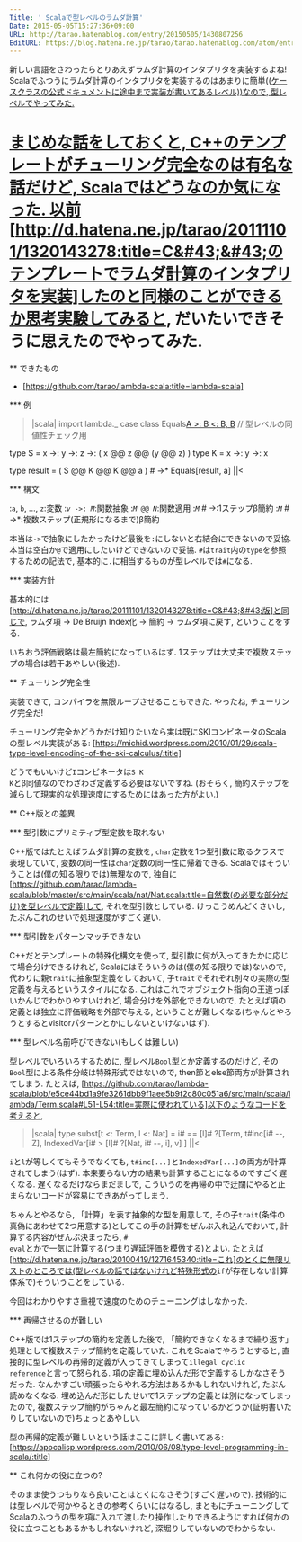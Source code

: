 ```yaml
---
Title: ' Scalaで型レベルのラムダ計算'
Date: 2015-05-05T15:27:36+09:00
URL: http://tarao.hatenablog.com/entry/20150505/1430807256
EditURL: https://blog.hatena.ne.jp/tarao/tarao.hatenablog.com/atom/entry/6653586347149235830
---
```



新しい言語をさわったらとりあえずラムダ計算のインタプリタを実装するよね! Scalaでふつうにラムダ計算のインタプリタを実装するのはあまりに簡単((<a href="http://docs.scala-lang.org/tutorials/tour/case-classes.html">ケースクラスの公式ドキュメント</code>に途中まで実装が書いてあるレベル))なので, 型レベルでやってみた.

まじめな話をしておくと, C++のテンプレートがチューリング完全なのは有名な話だけど, Scalaではどうなのか気になった. 以前[http://d.hatena.ne.jp/tarao/20111101/1320143278:title=C&#43;&#43;のテンプレートでラムダ計算のインタプリタを実装]したのと同様のことができるか思考実験してみると, だいたいできそうに思えたのでやってみた.
====
** できたもの

- [https://github.com/tarao/lambda-scala:title=lambda-scala]

*** 例

>|scala|
import lambda._
case class Equals[A >: B <: B, B]() // 型レベルの同値性チェック用

type S = x ->: y ->: z ->: ( x @@ z @@ (y @@ z) )
type K = x ->: y ->: x

type result = ( S @@ K @@ K @@ a ) # ->*
Equals[result, a]
||<

*** 構文

:<code>a</code>, <code>b</code>, ..., <code>z</code>:変数
:<code><var>v</var> ->&#58; <var>M</var></code>:関数抽象
:<code><var>M</var> @@ <var>N</var></code>:関数適用
:<code><var>M</code> # -></code>:1ステップ&beta;簡約
:<code><var>M</code> # ->*</code>:複数ステップ(正規形になるまで)&beta;簡約

本当は<code>-></code>で抽象にしたかったけど最後を<code>:</code>にしないと右結合にできないので妥協. 本当は空白か<code>@</code>で適用にしたいけどできないので妥協. <code>#</code>は<code>trait</code>内の<code>type</code>を参照するための記法で, 基本的に<code>.</code>に相当するものが型レベルでは<code>#</code>になる.

*** 実装方針

基本的には[http://d.hatena.ne.jp/tarao/20111101/1320143278:title=C&#43;&#43;版]と同じで, ラムダ項 → De Bruijn Index化 → 簡約 → ラムダ項に戻す, ということをする.

いちおう評価戦略は最左簡約になっているはず. 1ステップは大丈夫で複数ステップの場合は若干あやしい(後述).

** チューリング完全性

実装できて, コンパイラを無限ループさせることもできた. やったね, チューリング完全だ!

チューリング完全かどうかだけ知りたいなら実は既にSKIコンビネータのScalaの型レベル実装がある: [https://michid.wordpress.com/2010/01/29/scala-type-level-encoding-of-the-ski-calculus/:title]

どうでもいいけど<code>I</code>コンビネータは<code>S K K</code>と&beta;同値なのでわざわざ定義する必要はないですね. (おそらく, 簡約ステップを減らして現実的な処理速度にするためにはあった方がよい.)

** C++版との差異

*** 型引数にプリミティブ型定数を取れない

C++版ではたとえばラムダ計算の変数を, <code>char</code>定数を1つ型引数に取るクラスで表現していて, 変数の同一性は<code>char</code>定数の同一性に帰着できる. Scalaではそういうことは(僕の知る限りでは)無理なので, 独自に[https://github.com/tarao/lambda-scala/blob/master/src/main/scala/nat/Nat.scala:title=自然数(の必要な部分だけ)を型レベルで定義]して, それを型引数としている. けっこうめんどくさいし, たぶんこれのせいで処理速度がすごく遅い.

*** 型引数をパターンマッチできない

C++だとテンプレートの特殊化構文を使って, 型引数に何が入ってきたかに応じて場合分けできるけれど, Scalaにはそういうのは(僕の知る限りでは)ないので, 代わりに親<code>trait</code>に抽象型定義をしておいて, 子<code>trait</code>でそれぞれ別々の実際の型定義を与えるというスタイルになる. これはこれでオブジェクト指向の王道っぽいかんじでわかりやすいけれど, 場合分けを外部化できないので, たとえば項の定義とは独立に評価戦略を外部で与える, ということが難しくなる(ちゃんとやろうとするとvisitorパターンとかにしないといけないはず).

*** 型レベル名前呼びできない(もしくは難しい)

型レベルでいろいろするために, 型レベル<code>Bool</code>型とか定義するのだけど, その<code>Bool</code>型による条件分岐は特殊形式ではないので, then節とelse節両方が計算されてしまう. たとえば, [https://github.com/tarao/lambda-scala/blob/e5ce44bd1a9fe3261dbb9f1aee5b9f2c80c051a6/src/main/scala/lambda/Term.scala#L51-L54:title=実際に使われている]以下のようなコードを考えると,

>|scala|
    type subst[t <: Term, l <: Nat] = i# == [l]# ?[Term,
      t#inc[i# --, Z],
      IndexedVar[i# > [l]# ?[Nat, i# --, i], v]
    ]
||<

<code>i</code>と<code>l</code>が等しくてもそうでなくても, <code>t#inc[...]</code>と<code>IndexedVar[...]</code>の両方が計算されてしまう(はず). 本来要らない方の結果も計算することになるのですごく遅くなる. 遅くなるだけならまだましで, こういうのを再帰の中で迂闊にやると止まらないコードが容易にできあがってしまう.

ちゃんとやるなら, 「計算」を表す抽象的な型を用意して, その子<code>trait</code>(条件の真偽にあわせて2つ用意する)としてこの手の計算をぜんぶ入れ込んでおいて, 計算する内容がぜんぶ決まったら, <code># eval</code>とかで一気に計算する(つまり遅延評価を模倣する)とよい. たとえば[http://d.hatena.ne.jp/tarao/20100419/1271645340:title=これ]のとくに無限リストのところでは(型レベルの話ではないけれど特殊形式の<code>if</code>が存在しない計算体系で)そういうことをしている.

今回はわかりやすさ重視で速度のためのチューニングはしなかった.

*** 再帰させるのが難しい

C++版では1ステップの簡約を定義した後で, 「簡約できなくなるまで繰り返す」処理として複数ステップ簡約を定義していた. これをScalaでやろうとすると, 直接的に型レベルの再帰的定義が入ってきてしまって<code>illegal cyclic reference</code>と言って怒られる. 項の定義に埋め込んだ形で定義するしかなさそうだった. なんかすごい頑張ったらやれる方法はあるかもしれないけれど, たぶん読めなくなる. 埋め込んだ形にしたせいで1ステップの定義とは別になってしまったので, 複数ステップ簡約がちゃんと最左簡約になっているかどうか(証明書いたりしていないので)ちょっとあやしい.

型の再帰的定義が難しいという話はここに詳しく書いてある: [https://apocalisp.wordpress.com/2010/06/08/type-level-programming-in-scala/:title]

** これ何かの役に立つの?

そのまま使うつもりなら良いことはとくになさそう(すごく遅いので). 技術的には型レベルで何かやるときの参考くらいにはなるし, まともにチューニングしてScalaのふつうの型を項に入れて渡したり操作したりできるようにすれば何かの役に立つこともあるかもしれないけれど, 深堀りしていないのでわからない.
